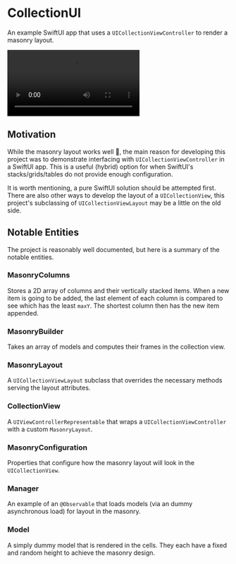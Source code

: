 # CollectionUI

An example SwiftUI app that uses a `UICollectionViewController` to render a masonry layout.

![Video](Docs/MasonryTrimmed.mp4)

## Motivation

While the masonry layout works well 🙌, the main reason for developing this project was to demonstrate interfacing with `UICollectionViewController` in a SwiftUI app. This is a useful (hybrid) option for when SwiftUI's stacks/grids/tables do not provide enough configuration.

It is worth mentioning, a pure SwiftUI solution should be attempted first. There are also other ways to develop the layout of a `UICollectionView`, this project's subclassing of `UICollectionViewLayout` may be a little on the old side.

## Notable Entities

The project is reasonably well documented, but here is a summary of the notable entities.

### MasonryColumns

Stores a 2D array of columns and their vertically stacked items. When a new item is going to be added, the last element of each column is compared to see which has the least `maxY`. The shortest column then has the new item appended.

###  MasonryBuilder

Takes an array of models and computes their frames in the collection view.

### MasonryLayout

A `UICollectionViewLayout` subclass that overrides the necessary methods serving the layout attributes.

### CollectionView

A `UIViewControllerRepresentable` that wraps a `UICollectionViewController` with a custom `MasonryLayout`.

### MasonryConfiguration

Properties that configure how the masonry layout will look in the `UICollectionView`.

### Manager

An example of an `@Observable` that loads models (via an dummy asynchronous load) for layout in the masonry.

### Model

A simply dummy model that is rendered in the cells. They each have a fixed and random height to achieve the masonry design.